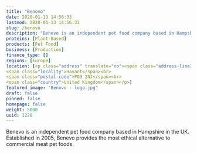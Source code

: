 ```yaml
---
title: "Benovo"
date: 2020-01-13 14:56:33
lastmod: 2020-01-13 14:56:33
slug: /benovo
description: "Benevo is an independent pet food company based in Hampshire in the UK. Established in 2005, Benevo provides the most ethical alternative to commercial meat pet foods."
proteins: [Plant-Based]
products: [Pet Food]
business: [Production]
finance_type: []
regions: [Europe]
location: [<p class="address" translate="no"><span class="address-line1">Downley Road</span><br>
<span class="locality">Havant</span><br>
<span class="postal-code">PO9 2NJ</span><br>
<span class="country">United Kingdom</span></p>]
featured_image: "Benovo - logo.jpg"
draft: false
pinned: false
homepage: false
weight: 5000
uuid: 1228
---
```

<p>Benevo is an independent pet food company based in Hampshire in the UK. Established in 2005, Benevo provides the most ethical alternative to commercial meat pet foods.</p>
